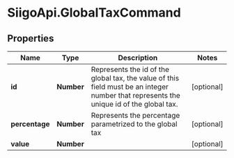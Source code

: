 # SiigoApi.GlobalTaxCommand

## Properties

Name | Type | Description | Notes
------------ | ------------- | ------------- | -------------
**id** | **Number** | Represents the id of the global tax, the value of this field must be an integer  number that represents the unique id of the global tax. | [optional] 
**percentage** | **Number** | Represents the percentage parametrized to the global tax | [optional] 
**value** | **Number** |  | [optional] 


